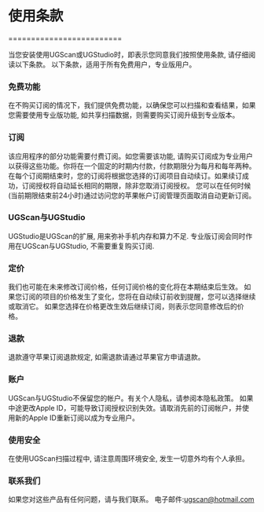# 使用条款
=========================

当您安装使用UGScan或UGStudio时，即表示您同意我们按照使用条款, 请仔细阅读以下条款。
以下条款，适用于所有免费用户，专业版用户。

### 免费功能
在不购买订阅的情况下，我们提供免费功能，以确保您可以扫描和查看结果，如果您需要使用专业版功能, 如共享扫描数据，则需要购买订阅升级到专业版本。

### 订阅
该应用程序的部分功能需要付费订阅。如您需要该功能, 请购买订阅成为专业用户以获得这些功能。你将在一个固定的时期内付款，付款期限分为每月和每年两种。
在每个订阅期结束时，您的订阅将根据您选择的订阅项目自动续订。如果续订成功，订阅授权将自动延长相同的期限，除非您取消订阅授权。
您可以在任何时候(当前期限结束前24小时)通过访问您的苹果帐户订阅管理页面取消自动更新订阅。

### UGScan与UGStudio
UGStudio是UGScan的扩展, 用来弥补手机内存和算力不足. 专业版订阅会同时作用在UGScan与UGStudio, 不需要重复购买订阅.

### 定价
我们也可能在未来修改订阅价格，任何订阅价格的变化将在本期结束后生效。
如果您订阅的项目的价格发生了变化，您将在自动续订前收到提醒，您可以选择继续或取消它。
如果您选择在价格更改生效后继续订阅，则表示您同意修改后的价格。

### 退款
退款遵守苹果订阅退款规定, 如需退款请通过苹果官方申请退款。

### 账户
UGScan与UGStudio不保留您的帐户。有关个人隐私，请参阅本隐私政策。
如果中途更改Apple ID，可能导致订阅授权识别失效。请取消先前的订阅帐户，并使用新的Apple ID重新订阅以成为专业用户。

### 使用安全
在使用UGScan扫描过程中, 请注意周围环境安全, 发生一切意外均有个人承担。

### 联系我们
如果您对这些产品有任何问题，请与我们联系。
电子邮件:ugscan@hotmail.com